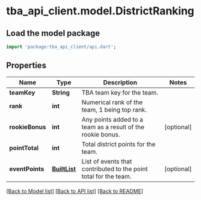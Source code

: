 # tba_api_client.model.DistrictRanking

## Load the model package
```dart
import 'package:tba_api_client/api.dart';
```

## Properties
Name | Type | Description | Notes
------------ | ------------- | ------------- | -------------
**teamKey** | **String** | TBA team key for the team. | 
**rank** | **int** | Numerical rank of the team, 1 being top rank. | 
**rookieBonus** | **int** | Any points added to a team as a result of the rookie bonus. | [optional] 
**pointTotal** | **int** | Total district points for the team. | 
**eventPoints** | [**BuiltList<DistrictRankingEventPoints>**](DistrictRankingEventPoints.md) | List of events that contributed to the point total for the team. | [optional] 

[[Back to Model list]](../README.md#documentation-for-models) [[Back to API list]](../README.md#documentation-for-api-endpoints) [[Back to README]](../README.md)


